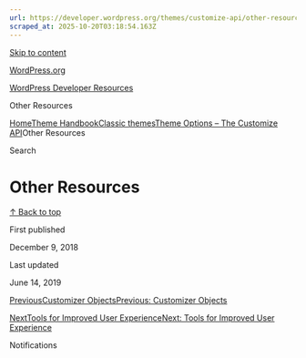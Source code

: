 ```yaml
---
url: https://developer.wordpress.org/themes/customize-api/other-resources
scraped_at: 2025-10-20T03:18:54.163Z
---
```


[Skip to content](https://developer.wordpress.org/themes/classic-themes/customize-api/other-resources/#wp--skip-link--target)

[WordPress.org](https://wordpress.org/)

[WordPress Developer Resources](https://developer.wordpress.org/)

Other Resources


[Home](https://developer.wordpress.org/)[Theme Handbook](https://developer.wordpress.org/themes/)[Classic themes](https://developer.wordpress.org/themes/classic-themes/)[Theme Options – The Customize API](https://developer.wordpress.org/themes/classic-themes/customize-api/)Other Resources

Search

# Other Resources

[↑ Back to top](https://developer.wordpress.org/themes/classic-themes/customize-api/other-resources/#wp--skip-link--target)

First published

December 9, 2018

Last updated

June 14, 2019

[PreviousCustomizer ObjectsPrevious: Customizer Objects](https://developer.wordpress.org/themes/classic-themes/customize-api/customizer-objects/)

[NextTools for Improved User ExperienceNext: Tools for Improved User Experience](https://developer.wordpress.org/themes/classic-themes/customize-api/tools-for-improved-user-experience/)

Notifications